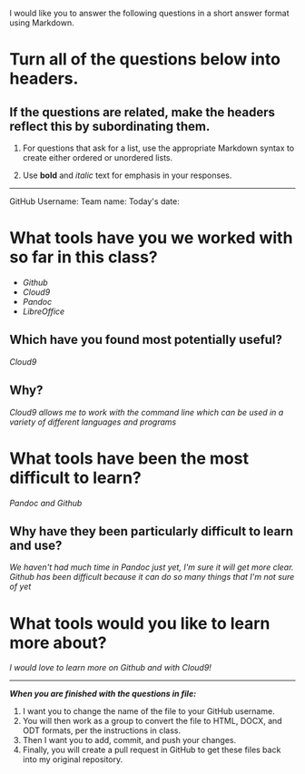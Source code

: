 I would like you to answer the following questions in a short answer format using Markdown. 

# Turn all of the questions below into headers. 

## If the questions are related, make the headers reflect this by subordinating them.  

1. For questions that ask for a list, use the appropriate Markdown syntax to create either ordered or unordered lists. 

2. Use **bold** and *italic* text for emphasis in your responses.

* * *

GitHub Username: 
Team name: 
Today's date: 

# What tools have you we worked with so far in this class?

* *Github*
* *Cloud9*
* *Pandoc*
* *LibreOffice*

## Which have you found most potentially useful? 

*Cloud9*

## Why? 

*Cloud9 allows me to work with the command line which can be used in a variety of different languages and programs*

# What tools have been the most difficult to learn? 

*Pandoc and Github*

## Why have they been particularly difficult to learn and use?

*We haven't had much time in Pandoc just yet, I'm sure it will get more clear. Github has been difficult because it can do so many things that I'm not sure of yet*

# What tools would you like to learn more about?

*I would love to learn more on Github and with Cloud9!*

* * * 

***When you are finished with the questions in file:*** 

1. I want you to change the name of the file to your GitHub username. 
2. You will then work as a group to convert the file to HTML, DOCX, and ODT formats, per the instructions in  class. 
3. Then I want you to add, commit, and push your changes. 
4. Finally, you will create a pull request in GitHub to get these files back into my original repository. 